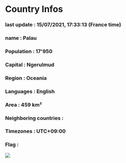 # Country  Infos
### last update : 15/07/2021, 17:33:13 (France time)

### name : Palau
### Population : 17'950
### Capital : Ngerulmud
### Region : Oceania
### Languages : English
### Area : 459 km²
### Neighboring countries : 
### Timezones : UTC+09:00

### Flag :
![](https://restcountries.eu/data/plw.svg)